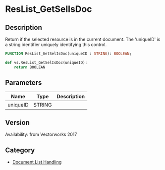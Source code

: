 # ResList_GetSelIsDoc

## Description
Return if the selected resource is in the current document. The 'uniqueID' is a string identifier uniquely identifying this control.

```pascal
FUNCTION ResList_GetSelIsDoc(uniqueID : STRING): BOOLEAN;
```

```python
def vs.ResList_GetSelIsDoc(uniqueID):
    return BOOLEAN
```

## Parameters
|Name|Type|Description|
|---|---|---|
|uniqueID|STRING|   |

## Version
Availability: from Vectorworks 2017

## Category
* [Document List Handling](../Categories/Document%20List%20Handling.md)
